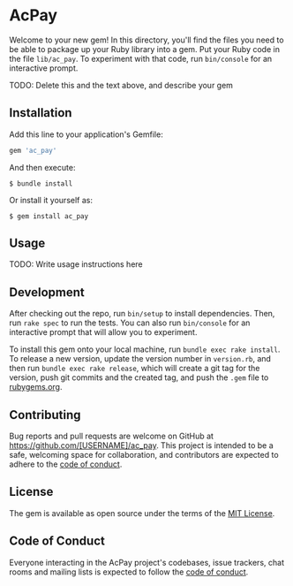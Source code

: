 # AcPay

Welcome to your new gem! In this directory, you'll find the files you need to be able to package up your Ruby library into a gem. Put your Ruby code in the file `lib/ac_pay`. To experiment with that code, run `bin/console` for an interactive prompt.

TODO: Delete this and the text above, and describe your gem

## Installation

Add this line to your application's Gemfile:

```ruby
gem 'ac_pay'
```

And then execute:

    $ bundle install

Or install it yourself as:

    $ gem install ac_pay

## Usage

TODO: Write usage instructions here

## Development

After checking out the repo, run `bin/setup` to install dependencies. Then, run `rake spec` to run the tests. You can also run `bin/console` for an interactive prompt that will allow you to experiment.

To install this gem onto your local machine, run `bundle exec rake install`. To release a new version, update the version number in `version.rb`, and then run `bundle exec rake release`, which will create a git tag for the version, push git commits and the created tag, and push the `.gem` file to [rubygems.org](https://rubygems.org).

## Contributing

Bug reports and pull requests are welcome on GitHub at https://github.com/[USERNAME]/ac_pay. This project is intended to be a safe, welcoming space for collaboration, and contributors are expected to adhere to the [code of conduct](https://github.com/[USERNAME]/ac_pay/blob/main/CODE_OF_CONDUCT.md).

## License

The gem is available as open source under the terms of the [MIT License](https://opensource.org/licenses/MIT).

## Code of Conduct

Everyone interacting in the AcPay project's codebases, issue trackers, chat rooms and mailing lists is expected to follow the [code of conduct](https://github.com/[USERNAME]/ac_pay/blob/main/CODE_OF_CONDUCT.md).
